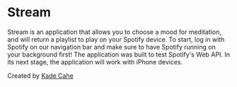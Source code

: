 # Stream

Stream is an application that allows you to choose a mood for
meditation, and will return a playlist to play on your Spotify device.
To start, log in with Spotify on our navigation bar and make sure to have Spotify running on your background first! The application was built to test Spotify's Web API. In its next stage, the application will work with iPhone devices.

Created by [Kade Cahe](https://www.linkedin.com/in/kadecahe/)
